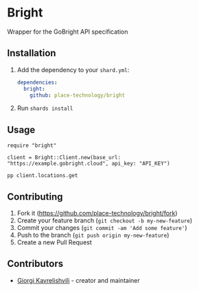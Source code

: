 # Bright

Wrapper for the GoBright API specification

## Installation

1. Add the dependency to your `shard.yml`:

   ```yaml
   dependencies:
     bright:
       github: place-technology/bright
   ```

2. Run `shards install`

## Usage

```crystal
require "bright"

client = Bright::Client.new(base_url: "https://example.gobright.cloud", api_key: "API_KEY")

pp client.locations.get
```

## Contributing

1. Fork it (<https://github.com/place-technology/bright/fork>)
2. Create your feature branch (`git checkout -b my-new-feature`)
3. Commit your changes (`git commit -am 'Add some feature'`)
4. Push to the branch (`git push origin my-new-feature`)
5. Create a new Pull Request

## Contributors

- [Giorgi Kavrelishvili](https://github.com/grkek) - creator and maintainer
